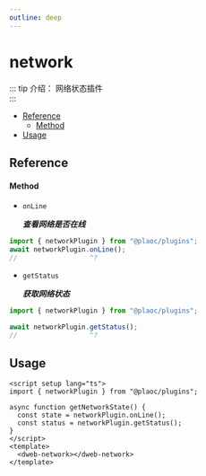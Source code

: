 ```yaml
---
outline: deep
---
```


# network

<Badges name="@plaoc/plugins" />

::: tip 介绍：
网络状态插件  
:::

- [Reference](#reference)
  - [Method](#method)
- [Usage](#usage)

## Reference

#### Method

- `onLine`
  
  **_查看网络是否在线_**

```ts twoslash
import { networkPlugin } from "@plaoc/plugins";
await networkPlugin.onLine();
//                  ^?
```

- `getStatus`

  **_获取网络状态_**

```ts twoslash
import { networkPlugin } from "@plaoc/plugins";

await networkPlugin.getStatus();
//                  ^?
```

## Usage

```vue {5,6}
<script setup lang="ts">
import { networkPlugin } from "@plaoc/plugins";

async function getNetworkState() {
  const state = networkPlugin.onLine();
  const status = networkPlugin.getStatus();
}
</script>
<template>
  <dweb-network></dweb-network>
</template>
```
